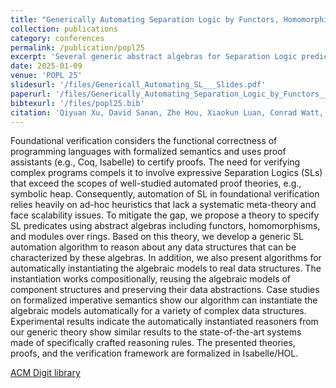```yaml
---
title: "Generically Automating Separation Logic by Functors, Homomorphisms, and Modules"
collection: publications
category: conferences
permalink: /publication/popl25
excerpt: 'Several generic abstract algebras for Separation Logic predicates are found, above which generic automations are built to reason about data structures and algorithms'
date: 2025-01-09
venue: 'POPL 25'
slidesurl: '/files/Genericall_Automating_SL___Slides.pdf'
paperurl: '/files/Generically_Automating_Separation_Logic_by_Functors__Homomorphisms_and_Modules.pdf'
bibtexurl: '/files/popl25.bib'
citation: 'Qiyuan Xu, David Sanan, Zhe Hou, Xiaokun Luan, Conrad Watt, Yang Liu'
---
```

Foundational verification considers the functional correctness of programming languages with formalized semantics and uses proof assistants (e.g., Coq, Isabelle) to certify proofs. The need for verifying complex programs compels it to involve expressive Separation Logics (SLs) that exceed the scopes of well-studied automated proof theories, e.g., symbolic heap. Consequently, automation of SL in foundational verification relies heavily on ad-hoc heuristics that lack a systematic meta-theory and face scalability issues. To mitigate the gap, we propose a theory to specify SL predicates using abstract algebras including functors, homomorphisms, and modules over rings. Based on this theory, we develop a generic SL automation algorithm to reason about any data structures that can be characterized by these algebras. In addition, we also present algorithms for automatically instantiating the algebraic models to real data structures. The instantiation works compositionally, reusing the algebraic models of component structures and preserving their data abstractions. Case studies on formalized imperative semantics show our algorithm can instantiate the algebraic models automatically for a variety of complex data structures. Experimental results indicate the automatically instantiated reasoners from our generic theory show similar results to the state-of-the-art systems made of specifically crafted reasoning rules. The presented theories, proofs, and the verification framework are formalized in Isabelle/HOL.

[ACM Digit library](https://dl.acm.org/doi/abs/10.1145/3704903)
